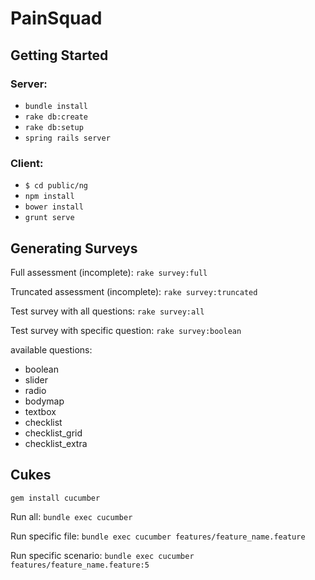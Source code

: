 # PainSquad


## Getting Started

### Server:

- `bundle install`
- `rake db:create`
- `rake db:setup`
- `spring rails server`

### Client:

- `$ cd public/ng`
- `npm install`
- `bower install`
- `grunt serve`


## Generating Surveys

Full assessment (incomplete): `rake survey:full`

Truncated assessment (incomplete): `rake survey:truncated`

Test survey with all questions: `rake survey:all`

Test survey with specific question: `rake survey:boolean`

available questions:

- boolean
- slider
- radio
- bodymap
- textbox
- checklist
- checklist_grid
- checklist_extra


## Cukes

`gem install cucumber`

Run all: `bundle exec cucumber`

Run specific file: `bundle exec cucumber features/feature_name.feature`

Run specific scenario: `bundle exec cucumber features/feature_name.feature:5`

